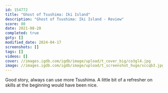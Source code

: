 ```yaml
---
id: 154772
title: "Ghost of Tsushima: Iki Island"
description: "Ghost of Tsushima: Iki Island - Review"
score: 80
date: 2021-08-28
completed: true
goty: []
modified_date: 2024-04-17
screenshots: []
tags: []
videos: []
cover: //images.igdb.com/igdb/image/upload/t_cover_big/co3gl4.jpg
image: //images.igdb.com/igdb/image/upload/t_screenshot_huge/sccqb3.jpg
---
```

Good story, always can use more Tsushima. A little bit of a refresher on skills at the beginning would have been nice.